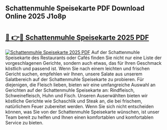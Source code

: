 ## Schattenmuhle Speisekarte PDF Download Online 2025 J1o8p

# <h2><a href="http://gc8ieb.nevu.top/?p=Schattenmuhle+Speisekarte">🔗 👉🔴 Schattenmuhle Speisekarte 2025 PDF</a></h2>

[![Schattenmuhle Speisekarte 2025 PDF](https://i.imgur.com/dBaPXMq.png)](http://gc8ieb.nevu.top/?p=Schattenmuhle+Speisekarte)
Auf der Schattenmuhle Speisekarte des Restaurants oder Cafés finden Sie nicht nur eine Liste der vorgeschlagenen Gerichte, sondern auch etwas, das für Ihren Geschmack köstlich und passend ist. Wenn Sie nach einem leichten und frischen Gericht suchen, empfehlen wir Ihnen, unsere Salate aus unserem Salatbereich auf der Schattenmuhle Speisekarte zu probieren. Für diejenigen, die Fleisch lieben, bieten wir eine umfangreiche Auswahl an Gerichten auf der Schattenmuhle Speisekarte an: Rindfleisch, Schweinefleisch, Huhn und Fisch. Unseren Auserwählten bieten wir köstliche Gerichte wie Schaschlik und Steak an, die bei frischem, natürlichem Feuer zubereitet werden. Wenn Sie sich nicht entscheiden können, was Sie von der Schattenmuhle Speisekarte wünschen, ist unser Team bereit zu helfen und Ihnen einen komfortablen und komfortablen Service zu bieten.
